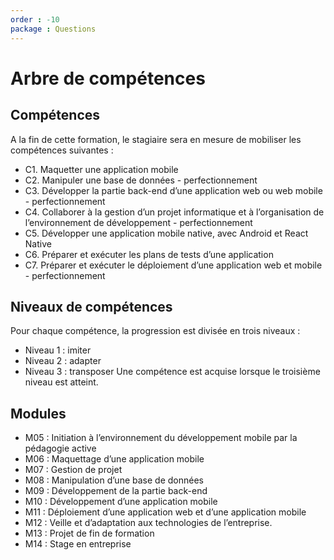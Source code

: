 ```yaml
---
order : -10
package : Questions
---
```



# Arbre de compétences

## Compétences 

A la fin de cette formation, le stagiaire sera en mesure de mobiliser les
compétences suivantes :
-  C1. Maquetter une application mobile
-  C2. Manipuler une base de données - perfectionnement
-  C3. Développer la partie back-end d’une application web ou web mobile -
perfectionnement
-  C4. Collaborer à la gestion d’un projet informatique et à l’organisation de
l’environnement de développement - perfectionnement
-  C5. Développer une application mobile native, avec Android et React
Native
-  C6. Préparer et exécuter les plans de tests d’une application
-  C7. Préparer et exécuter le déploiement d’une application web et mobile -
perfectionnement

## Niveaux de compétences

Pour chaque compétence, la progression est divisée en trois niveaux :
-  Niveau 1 : imiter
-  Niveau 2 : adapter
-  Niveau 3 : transposer
Une compétence est acquise lorsque le troisième niveau est atteint.

## Modules 

- M05 : Initiation à l’environnement du développement mobile par la pédagogie active
- M06 : Maquettage d’une application mobile
- M07 : Gestion de projet
- M08 : Manipulation d’une base de données	
- M09 : Développement de la partie back-end
- M10 : Développement d’une application mobile
- M11 : Déploiement d’une application web et d’une application mobile
- M12 : Veille et d’adaptation aux technologies de l’entreprise.
- M13 : Projet de fin de formation
- M14 : Stage en entreprise

 